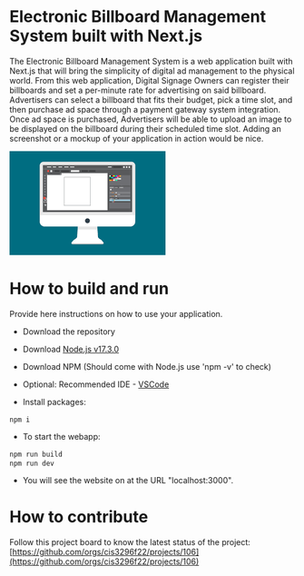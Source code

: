 # Electronic Billboard Management System built with Next.js
The Electronic Billboard Management System is a web application built with Next.js that will bring the simplicity of digital ad management to the physical world. From this web application, Digital Signage Owners can register their billboards and set a per-minute rate for advertising on said billboard. Advertisers can select a billboard that fits their budget, pick a time slot, and then purchase ad space through a payment gateway system integration. Once ad space is purchased, Advertisers will be able to upload an image to be displayed on the billboard during their scheduled time slot.
Adding an screenshot or a mockup of your application in action would be nice.  

![This is a screenshot.](images.png)
# How to build and run
Provide here instructions on how to use your application.   
- Download the repository
- Download [Node.js v17.3.0](https://nodejs.org/download/release/v17.3.0/)
- Download NPM (Should come with Node.js use 'npm -v' to check)
- Optional: Recommended IDE - [VSCode](https://code.visualstudio.com/download)

- Install packages:
```
npm i 
```
- To start the webapp:
```
npm run build
npm run dev
```
- You will see the website on at the URL "localhost:3000". 

# How to contribute
Follow this project board to know the latest status of the project: [https://github.com/orgs/cis3296f22/projects/106](https://github.com/orgs/cis3296f22/projects/106)  
